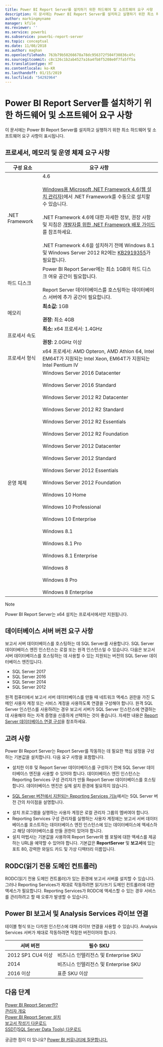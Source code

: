 ```yaml
---
title: Power BI Report Server를 설치하기 위한 하드웨어 및 소프트웨어 요구 사항
description: 이 문서에는 Power BI Report Server를 설치하고 실행하기 위한 최소 하드웨어 및 소프트웨어 요구 사항이 표시됩니다.
author: markingmyname
manager: kfile
ms.reviewer: ''
ms.service: powerbi
ms.subservice: powerbi-report-server
ms.topic: conceptual
ms.date: 11/08/2018
ms.author: maghan
ms.openlocfilehash: 763b79b50266678a78dc956372f504f30836c4fc
ms.sourcegitcommit: c8c126c1b2ab4527a16a4fb8f5208e0f7fa5ff5a
ms.translationtype: HT
ms.contentlocale: ko-KR
ms.lasthandoff: 01/15/2019
ms.locfileid: "54292964"
---
```

# <a name="hardware-and-software-requirements-for-installing-power-bi-report-server"></a>Power BI Report Server를 설치하기 위한 하드웨어 및 소프트웨어 요구 사항
이 문서에는 Power BI Report Server를 설치하고 실행하기 위한 최소 하드웨어 및 소프트웨어 요구 사항이 표시됩니다.

## <a name="processor-memory-and-operating-system-requirements"></a>프로세서, 메모리 및 운영 체제 요구 사항

| 구성 요소 | 요구 사항 |
| --- | --- |
| .NET Framework |4.6<br><br>[Windows용 Microsoft .NET Framework 4.6(웹 설치 관리자)](http://support.microsoft.com/kb/3045560)에서 .NET Framework를 수동으로 설치할 수 있습니다.<br/><br/> .NET Framework 4.6에 대한 자세한 정보, 권장 사항 및 지침은 [개발자를 위한 .NET Framework 배포 가이드](http://msdn.microsoft.com/library/ee942965\(v=vs.110\).aspx)를 참조하세요.<br/><br/>.NET Framework 4.6을 설치하기 전에 Windows 8.1 및 Windows Server 2012 R2에는 [KB2919355](http://support.microsoft.com/kb/2919355)가 필요합니다. |
| 하드 디스크 |Power BI Report Server에는 최소 1GB의 하드 디스크 여유 공간이 필요합니다.<br><br>Report Server 데이터베이스를 호스팅하는 데이터베이스 서버에 추가 공간이 필요합니다. |
| 메모리 |**최소값:** 1GB<br/><br/> **권장:** 최소 4GB |
| 프로세서 속도 |**최소:** x64 프로세서: 1.4GHz<br/><br/> **권장:** 2.0GHz 이상 |
| 프로세서 형식 |x64 프로세서: AMD Opteron, AMD Athlon 64, Intel EM64T가 지원되는 Intel Xeon, EM64T가 지원되는 Intel Pentium IV |
| 운영 체제 |Windows Server 2016 Datacenter<br><br>Windows Server 2016 Standard<br><br>Windows Server 2012 R2 Datacenter<br><br>Windows Server 2012 R2 Standard<br><br>Windows Server 2012 R2 Essentials<br><br>Windows Server 2012 R2 Foundation<br><br>Windows Server 2012 Datacenter<br><br>Windows Server 2012 Standard<br><br>Windows Server 2012 Essentials<br><br>Windows Server 2012 Foundation<br><br>Windows 10 Home<br><br>Windows 10 Professional<br><br>Windows 10 Enterprise<br><br>Windows 8.1<br><br>Windows 8.1 Pro<br><br>Windows 8.1 Enterprise<br><br>Windows 8<br><br>Windows 8 Pro<br><br>Windows 8 Enterprise |

> [!NOTE]
> Power BI Report Server는 x64 설치는 프로세서에서만 지원됩니다.
> 
> 

## <a name="database-server-version-requirements"></a>데이터베이스 서버 버전 요구 사항
보고서 서버 데이터베이스를 호스팅하는 데 SQL Server를 사용합니다. SQL Server 데이터베이스 엔진 인스턴스는 로컬 또는 원격 인스턴스일 수 있습니다. 다음은 보고서 서버 데이터베이스를 호스팅하는 데 사용할 수 있는 지원되는 버전의 SQL Server 데이터베이스 엔진입니다.

* SQL Server 2017
* SQL Server 2016
* SQL Server 2014
* SQL Server 2012

원격 컴퓨터에서 보고서 서버 데이터베이스를 만들 때 네트워크 액세스 권한을 가진 도메인 사용자 계정 또는 서비스 계정을 사용하도록 연결을 구성해야 합니다. 원격 SQL Server 인스턴스를 사용하려는 경우 보고서 서버가 SQL Server 인스턴스에 연결하는 데 사용해야 하는 자격 증명을 신중하게 선택하는 것이 좋습니다. 자세한 내용은 [Report Server 데이터베이스 연결 구성](https://docs.microsoft.com/sql/reporting-services/install-windows/configure-a-report-server-database-connection-ssrs-configuration-manager)을 참조하세요.

## <a name="considerations"></a>고려 사항
Power BI Report Server는 Report Server를 작동하는 데 필요한 핵심 설정을 구성하는 기본값을 설치합니다. 다음 요구 사항을 포함합니다.

* 설치한 이후 및 Report Server 데이터베이스를 구성하기 전에 SQL Server 데이터베이스 엔진을 사용할 수 있어야 합니다. 데이터베이스 엔진 인스턴스는 Reporting Services 구성 관리자가 만들 Report Server 데이터베이스를 호스팅합니다. 데이터베이스 엔진은 실제 설치 환경에 필요하지 않습니다.
- [SQL Server 버전에서 지원되는 Reporting Services 기능](https://docs.microsoft.com/sql/reporting-services/reporting-services-features-supported-by-the-editions-of-sql-server-2016)에서는 SQL Server 버전 간의 차이점을 설명합니다.
* 설치 프로그램을 실행하는 사용자 계정은 로컬 관리자 그룹의 멤버여야 합니다.
* Reporting Services 구성 관리자를 실행하는 사용자 계정에는 보고서 서버 데이터베이스를 호스트하는 데이터베이스 엔진 인스턴스에 있는 데이터베이스에 액세스하고 해당 데이터베이스를 만들 권한이 있어야 합니다.
* 설치 마법사는 기본값을 사용하여 Report Server와 웹 포털에 대한 액세스를 제공하는 URL을 예약할 수 있어야 합니다. 기본값은 **ReportServer** 및 **보고서**에 있는 포트 80, 강력한 와일드 카드 및 가상 디렉터리 이름입니다.

## <a name="read-only-domain-controller-rodc"></a>RODC(읽기 전용 도메인 컨트롤러)
 RODC(읽기 전용 도메인 컨트롤러)가 있는 환경에 보고서 서버를 설치할 수 있습니다. 그러나 Reporting Services가 제대로 작동하려면 읽기/쓰기 도메인 컨트롤러에 대한 액세스가 필요합니다. Reporting Services가 RODC에 액세스할 수 있는 경우 서비스를 관리하려고 할 때 오류가 발생할 수 있습니다.

## <a name="power-bi-reports-and-analysis-services-live-connections"></a>Power BI 보고서 및 Analysis Services 라이브 연결
테이블 형식 또는 다차원 인스턴스에 대해 라이브 연결을 사용할 수 있습니다. Analysis Services 서버가 제대로 작동하려면 적절한 버전이어야 합니다.

| **서버 버전** | **필수 SKU** |
| --- | --- |
| 2012 SP1 CU4 이상 |비즈니스 인텔리전스 및 Enterprise SKU |
| 2014 |비즈니스 인텔리전스 및 Enterprise SKU |
| 2016 이상 |표준 SKU 이상 |

## <a name="next-steps"></a>다음 단계
[Power BI Report Server란?](get-started.md)  
[관리자 개요](admin-handbook-overview.md)  
[Power BI Report Server 설치](install-report-server.md)  
[보고서 작성기 다운로드](https://www.microsoft.com/download/details.aspx?id=53613)  
[SSDT(SQL Server Data Tools) 다운로드](http://go.microsoft.com/fwlink/?LinkID=616714)

궁금한 점이 더 있나요? [Power BI 커뮤니티에 질문합니다.](https://community.powerbi.com/)

